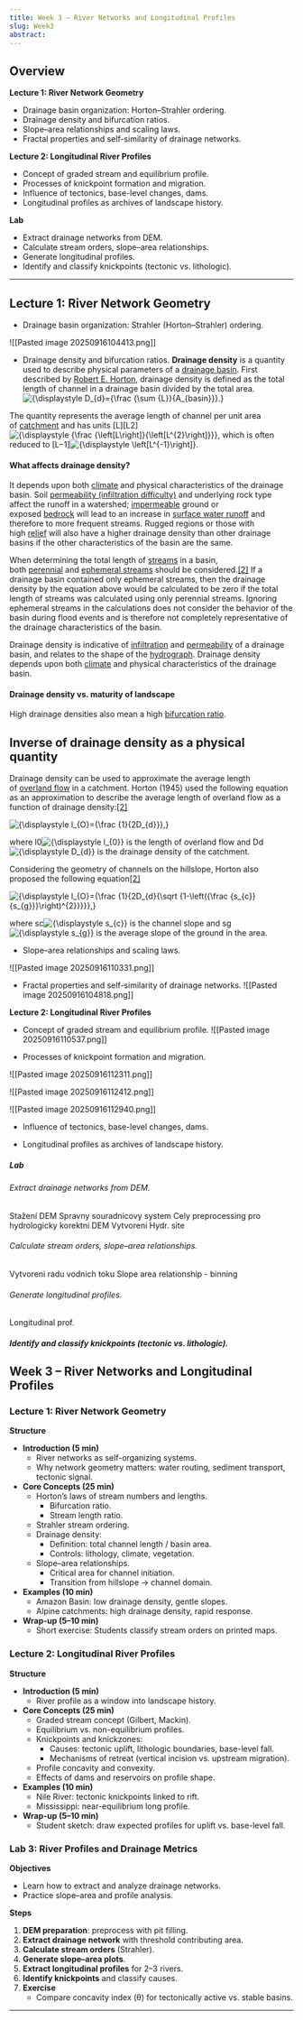 ```yaml
---
title: Week 3 – River Networks and Longitudinal Profiles
slug: Week3
abstract:
---
```



## Overview

**Lecture 1: River Network Geometry**
- Drainage basin organization: Horton–Strahler ordering.
- Drainage density and bifurcation ratios.
- Slope–area relationships and scaling laws.
- Fractal properties and self-similarity of drainage networks.

**Lecture 2: Longitudinal River Profiles**
- Concept of graded stream and equilibrium profile.
- Processes of knickpoint formation and migration.
- Influence of tectonics, base-level changes, dams.
- Longitudinal profiles as archives of landscape history.

**Lab**
- Extract drainage networks from DEM.
- Calculate stream orders, slope–area relationships.
- Generate longitudinal profiles.
- Identify and classify knickpoints (tectonic vs. lithologic).


---
## Lecture 1: River Network Geometry
- Drainage basin organization: Strahler (Horton–Strahler) ordering.

![[Pasted image 20250916104413.png]]

- Drainage density and bifurcation ratios.
**Drainage density** is a quantity used to describe physical parameters of a [drainage basin](https://en.wikipedia.org/wiki/Drainage_basin "Drainage basin"). First described by [Robert E. Horton](https://en.wikipedia.org/wiki/Robert_E._Horton "Robert E. Horton"), drainage density is defined as the total length of channel in a drainage basin divided by the total area.
![{\displaystyle D_{d}={\frac {\sum {L}}{A_{basin}}}.}](https://wikimedia.org/api/rest_v1/media/math/render/svg/c81f340109ab42d7fea6afb493e95c00b2ef5f8b)

The quantity represents the average length of channel per unit area of [catchment](https://en.wikipedia.org/wiki/Catchment "Catchment") and has units [L][L2]![{\displaystyle {\frac {\left[L\right]}{\left[L^{2}\right]}}}](https://wikimedia.org/api/rest_v1/media/math/render/svg/153862de9928bcdc71663d8013c435afaa549463), which is often reduced to [L−1]![{\displaystyle \left[L^{-1}\right]}](https://wikimedia.org/api/rest_v1/media/math/render/svg/6726ab0af947d8cd3a9e0bed907cec0d07a6170d).

#### What affects drainage density?
It depends upon both [climate](https://en.wikipedia.org/wiki/Climate "Climate") and physical characteristics of the drainage basin. Soil [permeability (infiltration difficulty)](https://en.wikipedia.org/wiki/Permeability_\(earth_sciences\) "Permeability (earth sciences)") and underlying rock type affect the runoff in a watershed; [impermeable](https://en.wikipedia.org/wiki/Permeability_\(earth_sciences\) "Permeability (earth sciences)") ground or exposed [bedrock](https://en.wikipedia.org/wiki/Bedrock "Bedrock") will lead to an increase in [surface water runoff](https://en.wikipedia.org/wiki/Surface_runoff "Surface runoff") and therefore to more frequent streams. Rugged regions or those with high [relief](https://en.wikipedia.org/wiki/Terrain#Relief "Terrain") will also have a higher drainage density than other drainage basins if the other characteristics of the basin are the same.

When determining the total length of [streams](https://en.wikipedia.org/wiki/Stream "Stream") in a basin, both [perennial](https://en.wikipedia.org/wiki/Perennial_stream "Perennial stream") and [ephemeral streams](https://en.wikipedia.org/wiki/Ephemeral_stream "Ephemeral stream") should be considered.[[2]](https://en.wikipedia.org/wiki/Drainage_density#cite_note-Horton1945-2) If a drainage basin contained only ephemeral streams, then the drainage density by the equation above would be calculated to be zero if the total length of streams was calculated using only perennial streams. Ignoring ephemeral streams in the calculations does not consider the behavior of the basin during flood events and is therefore not completely representative of the drainage characteristics of the basin.

Drainage density is indicative of [infiltration](https://en.wikipedia.org/wiki/Infiltration_\(hydrology\) "Infiltration (hydrology)") and [permeability](https://en.wikipedia.org/wiki/Hydraulic_permeability "Hydraulic permeability") of a drainage basin, and relates to the shape of the [hydrograph](https://en.wikipedia.org/wiki/Hydrograph "Hydrograph"). Drainage density depends upon both [climate](https://en.wikipedia.org/wiki/Climate "Climate") and physical characteristics of the drainage basin.

#### Drainage density vs. maturity of landscape




High drainage densities also mean a high [bifurcation ratio](https://en.wikipedia.org/wiki/Bifurcation_ratio "Bifurcation ratio").


## Inverse of drainage density as a physical quantity

Drainage density can be used to approximate the average length of [overland flow](https://en.wikipedia.org/wiki/Overland_flow "Overland flow") in a catchment. Horton (1945) used the following equation as an approximation to describe the average length of overland flow as a function of drainage density:[[2]](https://en.wikipedia.org/wiki/Drainage_density#cite_note-Horton1945-2)


![{\displaystyle l_{O}={\frac {1}{2D_{d}}},}](https://wikimedia.org/api/rest_v1/media/math/render/svg/f4f4fc605c72773d5eefa8eaf0727e79eed393f3)

where l0![{\displaystyle l_{0}}](https://wikimedia.org/api/rest_v1/media/math/render/svg/e26bea7ddadf1817f47b2d4ce7dc199185823989) is the length of overland flow and Dd![{\displaystyle D_{d}}](https://wikimedia.org/api/rest_v1/media/math/render/svg/32802f4382ff2086a583f602d649ae8a80d367c7) is the drainage density of the catchment.

Considering the geometry of channels on the hillslope, Horton also proposed the following equation[[2]](https://en.wikipedia.org/wiki/Drainage_density#cite_note-Horton1945-2)

![{\displaystyle l_{O}={\frac {1}{2D_{d}{\sqrt {1-\left({\frac {s_{c}}{s_{g}}}\right)^{2}}}}},}](https://wikimedia.org/api/rest_v1/media/math/render/svg/707df25742975aded6a8e2a4da6f46afd2dc909a)

where sc![{\displaystyle s_{c}}](https://wikimedia.org/api/rest_v1/media/math/render/svg/91c4d1b073949e8f032e50ff913afbf43bb5acb7) is the channel slope and sg![{\displaystyle s_{g}}](https://wikimedia.org/api/rest_v1/media/math/render/svg/27343f630c6c4c80749f5640dc98186869cfc050) is the average slope of the ground in the area.






- Slope–area relationships and scaling laws.

![[Pasted image 20250916110331.png]]


- Fractal properties and self-similarity of drainage networks.
![[Pasted image 20250916104818.png]]

**Lecture 2: Longitudinal River Profiles**
- Concept of graded stream and equilibrium profile.
![[Pasted image 20250916110537.png]]


- Processes of knickpoint formation and migration.

![[Pasted image 20250916112311.png]]

![[Pasted image 20250916112412.png]]

![[Pasted image 20250916112940.png]]

- Influence of tectonics, base-level changes, dams.







- Longitudinal profiles as archives of landscape history.








##### Lab
###### Extract drainage networks from DEM.
Stažení DEM
Spravny souradnicovy system
Cely preprocessing pro hydrologicky korektni DEM
Vytvoreni Hydr. site

###### Calculate stream orders, slope–area relationships.
Vytvoreni radu vodnich toku
Slope area relationship - binning
###### Generate longitudinal profiles.
Longitudinal prof.
##### Identify and classify knickpoints (tectonic vs. lithologic).






## Week 3 – River Networks and Longitudinal Profiles

### Lecture 1: River Network Geometry
**Structure**
- **Introduction (5 min)**
  - River networks as self-organizing systems.
  - Why network geometry matters: water routing, sediment transport, tectonic signal.
- **Core Concepts (25 min)**
  - Horton’s laws of stream numbers and lengths.
    - Bifurcation ratio.
    - Stream length ratio.
  - Strahler stream ordering.
  - Drainage density:
    - Definition: total channel length / basin area.
    - Controls: lithology, climate, vegetation.
  - Slope–area relationships.
    - Critical area for channel initiation.
    - Transition from hillslope → channel domain.
- **Examples (10 min)**
  - Amazon Basin: low drainage density, gentle slopes.
  - Alpine catchments: high drainage density, rapid response.
- **Wrap-up (5–10 min)**
  - Short exercise: Students classify stream orders on printed maps.

### Lecture 2: Longitudinal River Profiles
**Structure**
- **Introduction (5 min)**
  - River profile as a window into landscape history.
- **Core Concepts (25 min)**
  - Graded stream concept (Gilbert, Mackin).
  - Equilibrium vs. non-equilibrium profiles.
  - Knickpoints and knickzones:
    - Causes: tectonic uplift, lithologic boundaries, base-level fall.
    - Mechanisms of retreat (vertical incision vs. upstream migration).
  - Profile concavity and convexity.
  - Effects of dams and reservoirs on profile shape.
- **Examples (10 min)**
  - Nile River: tectonic knickpoints linked to rift.
  - Mississippi: near-equilibrium long profile.
- **Wrap-up (5–10 min)**
  - Student sketch: draw expected profiles for uplift vs. base-level fall.

### Lab 3: River Profiles and Drainage Metrics
**Objectives**
- Learn how to extract and analyze drainage networks.
- Practice slope–area and profile analysis.

**Steps**
1. **DEM preparation**: preprocess with pit filling.
2. **Extract drainage network** with threshold contributing area.
3. **Calculate stream orders** (Strahler).
4. **Generate slope–area plots**.
5. **Extract longitudinal profiles** for 2–3 rivers.
6. **Identify knickpoints** and classify causes.
7. **Exercise**
   - Compare concavity index (θ) for tectonically active vs. stable basins.

---